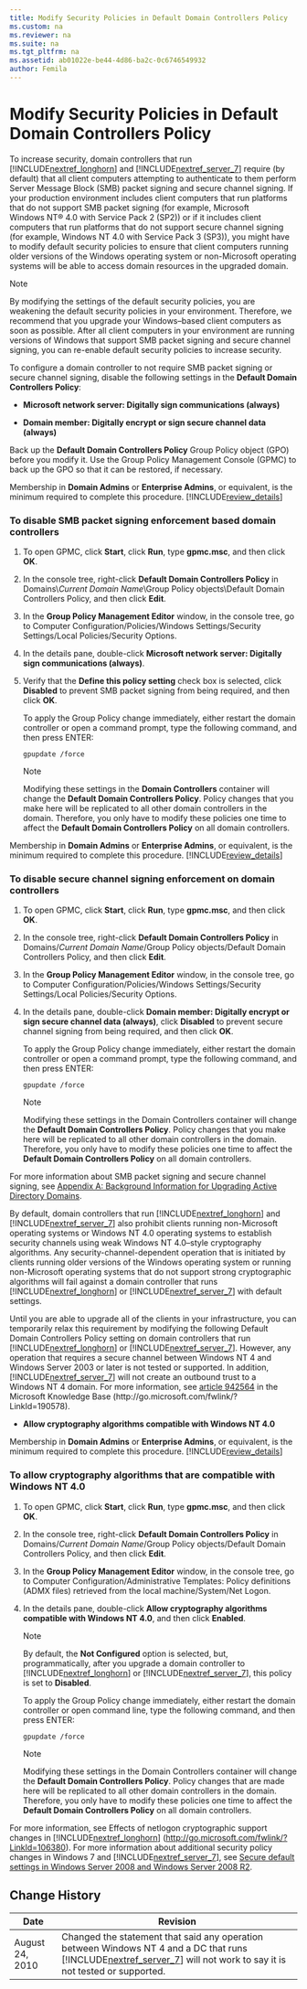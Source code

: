 ```yaml
---
title: Modify Security Policies in Default Domain Controllers Policy
ms.custom: na
ms.reviewer: na
ms.suite: na
ms.tgt_pltfrm: na
ms.assetid: ab01022e-be44-4d86-ba2c-0c6746549932
author: Femila
---
```

# Modify Security Policies in Default Domain Controllers Policy
To increase security, domain controllers that run [!INCLUDE[nextref_longhorn](../Token/nextref_longhorn_md.md)] and [!INCLUDE[nextref_server_7](../Token/nextref_server_7_md.md)] require \(by default\) that all client computers attempting to authenticate to them perform Server Message Block \(SMB\) packet signing and secure channel signing. If your production environment includes client computers that run platforms that do not support SMB packet signing \(for example, Microsoft Windows NT® 4.0 with Service Pack 2 \(SP2\)\) or if it includes client computers that run platforms that do not support secure channel signing \(for example, Windows NT 4.0 with Service Pack 3 \(SP3\)\), you might have to modify default security policies to ensure that client computers running older versions of the Windows operating system or non\-Microsoft operating systems will be able to access domain resources in the upgraded domain.  
  
> [!NOTE]  
> By modifying the settings of the default security policies, you are weakening the default security policies in your environment. Therefore, we recommend that you upgrade your Windows–based client computers as soon as possible. After all client computers in your environment are running versions of Windows that support SMB packet signing and secure channel signing, you can re\-enable default security policies to increase security.  
  
To configure a domain controller to not require SMB packet signing or secure channel signing, disable the following settings in the **Default Domain Controllers Policy**:  
  
-   **Microsoft network server: Digitally sign communications \(always\)**  
  
-   **Domain member: Digitally encrypt or sign secure channel data \(always\)**  
  
Back up the **Default Domain Controllers Policy** Group Policy object \(GPO\) before you modify it. Use the Group Policy Management Console \(GPMC\) to back up the GPO so that it can be restored, if necessary.  
  
Membership in **Domain Admins** or **Enterprise Admins**, or equivalent, is the minimum required to complete this procedure. [!INCLUDE[review_details](../Token/review_details_md.md)]  
  
### To disable SMB packet signing enforcement based domain controllers  
  
1.  To open GPMC, click **Start**, click **Run**, type **gpmc.msc**, and then click **OK**.  
  
2.  In the console tree, right\-click **Default Domain Controllers Policy** in Domains\\*Current Domain Name*\\Group Policy objects\\Default Domain Controllers Policy, and then click **Edit**.  
  
3.  In the **Group Policy Management Editor** window, in the console tree, go to Computer Configuration\/Policies\/Windows Settings\/Security Settings\/Local Policies\/Security Options.  
  
4.  In the details pane, double\-click **Microsoft network server: Digitally sign communications \(always\)**.  
  
5.  Verify that the **Define this policy setting** check box is selected, click **Disabled** to prevent SMB packet signing from being required, and then click **OK**.  
  
    To apply the Group Policy change immediately, either restart the domain controller or open a command prompt, type the following command, and then press ENTER:  
  
    `gpupdate /force`  
  
    > [!NOTE]  
    > Modifying these settings in the **Domain Controllers** container will change the **Default Domain Controllers Policy**. Policy changes that you make here will be replicated to all other domain controllers in the domain. Therefore, you only have to modify these policies one time to affect the **Default Domain Controllers Policy** on all domain controllers.  
  
Membership in **Domain Admins** or **Enterprise Admins**, or equivalent, is the minimum required to complete this procedure. [!INCLUDE[review_details](../Token/review_details_md.md)]  
  
### To disable secure channel signing enforcement on domain controllers  
  
1.  To open GPMC, click **Start**, click **Run**, type **gpmc.msc**, and then click **OK**.  
  
2.  In the console tree, right\-click **Default Domain Controllers Policy** in Domains\/*Current Domain Name*\/Group Policy objects\/Default Domain Controllers Policy, and then click **Edit**.  
  
3.  In the **Group Policy Management Editor** window, in the console tree, go to Computer Configuration\/Policies\/Windows Settings\/Security Settings\/Local Policies\/Security Options.  
  
4.  In the details pane, double\-click **Domain member: Digitally encrypt or sign secure channel data \(always\)**, click **Disabled** to prevent secure channel signing from being required, and then click **OK**.  
  
    To apply the Group Policy change immediately, either restart the domain controller or open a command prompt, type the following command, and then press ENTER:  
  
    `gpupdate /force`  
  
    > [!NOTE]  
    > Modifying these settings in the Domain Controllers container will change the **Default Domain Controllers Policy**. Policy changes that you make here will be replicated to all other domain controllers in the domain. Therefore, you only have to modify these policies one time to affect the **Default Domain Controllers Policy** on all domain controllers.  
  
For more information about SMB packet signing and secure channel signing, see [Appendix A: Background Information for Upgrading Active Directory Domains](../Topic/Appendix-A--Background-Information-for-Upgrading-Active-Directory-Domains.md).  
  
By default, domain controllers that run [!INCLUDE[nextref_longhorn](../Token/nextref_longhorn_md.md)] and [!INCLUDE[nextref_server_7](../Token/nextref_server_7_md.md)] also prohibit clients running non\-Microsoft operating systems or Windows NT 4.0 operating systems to establish security channels using weak Windows NT 4.0–style cryptography algorithms. Any security\-channel\-dependent operation that is initiated by clients running older versions of the Windows operating system or running non\-Microsoft operating systems that do not support strong cryptographic algorithms will fail against a domain controller that runs [!INCLUDE[nextref_longhorn](../Token/nextref_longhorn_md.md)] or [!INCLUDE[nextref_server_7](../Token/nextref_server_7_md.md)] with default settings.  
  
Until you are able to upgrade all of the clients in your infrastructure, you can temporarily relax this requirement by modifying the following Default Domain Controllers Policy setting on domain controllers that run [!INCLUDE[nextref_longhorn](../Token/nextref_longhorn_md.md)] or [!INCLUDE[nextref_server_7](../Token/nextref_server_7_md.md)]. However, any operation that requires a secure channel between Windows NT 4 and Windows Server 2003 or later is not tested or supported. In addition, [!INCLUDE[nextref_server_7](../Token/nextref_server_7_md.md)] will not create an outbound trust to a Windows NT 4 domain. For more information, see [article 942564](http://go.microsoft.com/fwlink/?LinkId=190578) in the Microsoft Knowledge Base \(http:\/\/go.microsoft.com\/fwlink\/?LinkId\=190578\).  
  
-   **Allow cryptography algorithms compatible with Windows NT 4.0**  
  
Membership in **Domain Admins** or **Enterprise Admins**, or equivalent, is the minimum required to complete this procedure. [!INCLUDE[review_details](../Token/review_details_md.md)]  
  
### To allow cryptography algorithms that are compatible with Windows NT 4.0  
  
1.  To open GPMC, click **Start**, click **Run**, type **gpmc.msc**, and then click **OK**.  
  
2.  In the console tree, right\-click **Default Domain Controllers Policy** in Domains\/*Current Domain Name*\/Group Policy objects\/Default Domain Controllers Policy, and then click **Edit**.  
  
3.  In the **Group Policy Management Editor** window, in the console tree, go to Computer Configuration\/Administrative Templates: Policy definitions \(ADMX files\) retrieved from the local machine\/System\/Net Logon.  
  
4.  In the details pane, double\-click **Allow cryptography algorithms compatible with Windows NT 4.0**, and then click **Enabled**.  
  
    > [!NOTE]  
    > By default, the **Not Configured** option is selected, but, programmatically, after you upgrade a domain controller to [!INCLUDE[nextref_longhorn](../Token/nextref_longhorn_md.md)] or [!INCLUDE[nextref_server_7](../Token/nextref_server_7_md.md)], this policy is set to **Disabled**.  
  
    To apply the Group Policy change immediately, either restart the domain controller or open command line, type the following command, and then press ENTER:  
  
    `gpupdate /force`  
  
    > [!NOTE]  
    > Modifying these settings in the Domain Controllers container will change the **Default Domain Controllers Policy**. Policy changes that are made here will be replicated to all other domain controllers in the domain. Therefore, you only have to modify these policies one time to affect the **Default Domain Controllers Policy** on all domain controllers.  
  
For more information, see Effects of netlogon cryptographic support changes in [!INCLUDE[nextref_longhorn](../Token/nextref_longhorn_md.md)] \([http:\/\/go.microsoft.com\/fwlink\/?LinkId\=106380](http://go.microsoft.com/fwlink/?LinkId=106380)\). For more information about additional security policy changes in Windows 7 and [!INCLUDE[nextref_server_7](../Token/nextref_server_7_md.md)], see [Secure default settings in Windows Server 2008 and Windows Server 2008 R2](assetId:///255b83fa-5f20-455a-b6b0-bef198979268#BKMK_SecureDefault).  
  
## Change History  
  
|Date|Revision|  
|--------|------------|  
|August 24, 2010|Changed the statement that said any operation between Windows NT 4 and a DC that runs [!INCLUDE[nextref_server_7](../Token/nextref_server_7_md.md)] will not work to say it is not tested or supported.|  
  
